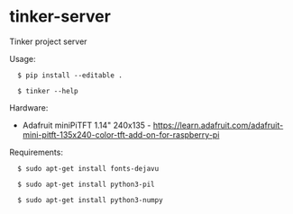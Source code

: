 # tinker-server
Tinker project server

Usage:
```
  $ pip install --editable .

  $ tinker --help
```
Hardware:
  - Adafruit miniPiTFT 1.14" 240x135 - https://learn.adafruit.com/adafruit-mini-pitft-135x240-color-tft-add-on-for-raspberry-pi

Requirements:
```
  $ sudo apt-get install fonts-dejavu

  $ sudo apt-get install python3-pil

  $ sudo apt-get install python3-numpy
```